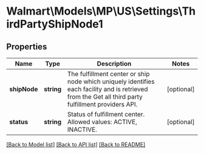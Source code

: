 # Walmart\Models\MP\US\Settings\ThirdPartyShipNode1

## Properties

Name | Type | Description | Notes
------------ | ------------- | ------------- | -------------
**shipNode** | **string** | The fulfillment center or ship node which uniquely identifies each facility and is retrieved from the Get all third party fulfillment providers API. | [optional]
**status** | **string** | Status of fulfillment center. Allowed values: ACTIVE, INACTIVE. | [optional]


[[Back to Model list]](./) [[Back to API list]](../../../../../README.md#supported-apis) [[Back to README]](../../../../../README.md)
